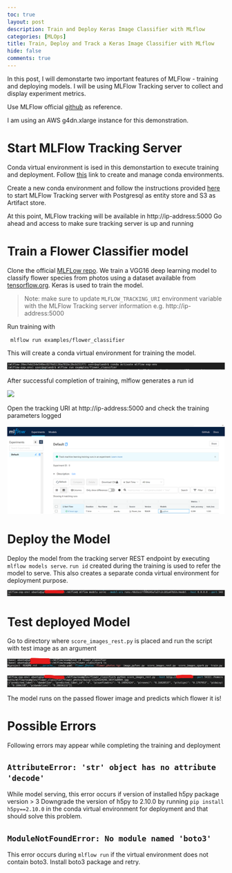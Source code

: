```yaml
---
toc: true
layout: post
description: Train and Deploy Keras Image Classifier with MLflow
categories: [MLOps]
title: Train, Deploy and Track a Keras Image Classifier with MLflow
hide: false
comments: true
---
```


In this post, I will demonstarte two important features of MLFlow - training and deploying models. I will be using MLFlow Tracking server to collect and display experiment metrics.

Use MLFlow official [github](https://github.com/mlflow/mlflow/tree/master/examples/flower_classifier) as reference.

I am using an AWS g4dn.xlarge instance for this demonstration. 

# Start MLFlow Tracking Server

Conda virtual environment is ised in this demonstartion to execute training and deployment. Follow [this](https://www.uplandr.com/post/how-to-use-conda-for-creating-virtual-environments-and-package-management) link to create and manage conda environments.

Create a new conda environment and follow the instructions provided [here](https://blog.uplandr.com/mlops/mlflow/2022/01/30/install-mlflow-on-aws.html) to start MLFlow Tracking server with Postgresql as entity store and S3 as Artifact store.

At this point, MLFlow tracking will be available in http://ip-address:5000
Go ahead and access to make sure tracking server is up and running


# Train a Flower Classifier model

Clone the official [MLFLow repo](https://github.com/mlflow/mlflow). We train a VGG16 deep learning model to classify flower species from photos using a dataset available from [tensorflow.org](www.tensorflow.org). Keras is used to train the model.


> Note: make sure to update `MLFLOW_TRACKING_URI` environment variable with the MLFlow Tracking server information e.g.  http://ip-address:5000

Run training with 

```
 mlflow run examples/flower_classifier
 ```

This will create a conda virtual environment for training the model.

![](/images/2022-02-22-train-and-deploy-model-with-mlflow/image1.png)

After successful completion of training, mlflow generates a run id

![](/images/2022-02-22-train-and-deploy-model-with-mlflow/image2.png)

Open the tracking URI at http://ip-address:5000 and check the training parameters logged

![](/images/2022-02-22-train-and-deploy-model-with-mlflow/image3.png)

# Deploy the Model 

Deploy the model from the tracking server REST endpoint by executing `mlflow models serve`. `run id` created during the training is used to refer the model to serve. This also creates a separate conda virtual environment for deployment purpose.

![](/images/2022-02-22-train-and-deploy-model-with-mlflow/image4.png)

# Test deployed Model

Go to directory where `score_images_rest.py` is placed and run the script with test image as an argument

![](/images/2022-02-22-train-and-deploy-model-with-mlflow/image5.png)

![](/images/2022-02-22-train-and-deploy-model-with-mlflow/image6.png)

The model runs on the passed flower image and predicts which flower it is!

# Possible Errors

Following errors may appear while completing the training and deployment

## `AttributeError: 'str' object has no attribute 'decode'`

While model serving, this error occurs if version of installed h5py package version > 3 
Downgrade the version of h5py to 2.10.0 by running `pip install h5py==2.10.0` in the conda virtual environment for deployment and that should solve this problem. 

## `ModuleNotFoundError: No module named 'boto3'`

This error occurs during `mlflow run` if the virtual environment does not contain boto3. Install boto3 package and retry. 
